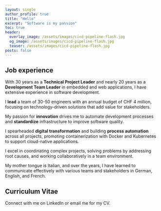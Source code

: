 ```yaml
---
layout: single
author_profile: true
title: "Hello"
excerpt: "Software is my passion"
toc: true
header:
  overlay_image: /assets/images/cicd-pipeline-flash.jpg
  og_image: /assets/images/cicd-pipeline-flash.jpg
  teaser: /assets/images/cicd-pipeline-flash.jpg
posts: false
---
```

## Job experience
With 30 years as a **Technical Project Leader** and nearly 20 years as a **Development Team Leader** in embedded and web applications, I have extensive experience in software development.

I **lead** a team of 30-50 engineers with an annual budget of CHF 4 million, focusing on technology-driven solutions that add value for stakeholders. 

My passion for **innovation** drives me to automate development processes and **standardize** infrastructure to improve software quality. 

I spearheaded **digital transformation** and building **process automation**	 across all projects, promoting containerization with Docker and Kubernetes to support cloud-native applications. 

I excel in coordinating complex projects, solving problems by addressing root causes, and working collaboratively in a team environment.

My mother tongue is Italian, and over the years, I have learned to communicate effectively with various teams and stakeholders in German, English, and French.

## Curriculum Vitae
Connect with me on LinkedIn or email me for my CV.
